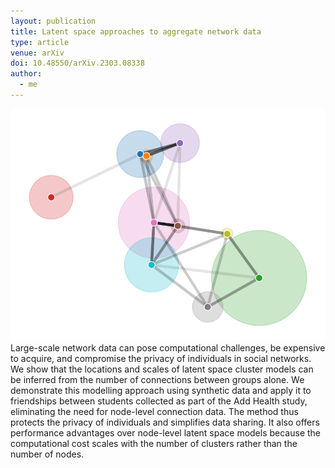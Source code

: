 ```yaml
---
layout: publication
title: Latent space approaches to aggregate network data
type: article
venue: arXiv
doi: 10.48550/arXiv.2303.08338
author:
  - me
---
```


![thumbnail](/assets/2023-03-15-aggregate-latent-space/thumbnail.png)
Large-scale network data can pose computational challenges, be expensive to acquire, and compromise the privacy of individuals in social networks. We show that the locations and scales of latent space cluster models can be inferred from the number of connections between groups alone. We demonstrate this modelling approach using synthetic data and apply it to friendships between students collected as part of the Add Health study, eliminating the need for node-level connection data. The method thus protects the privacy of individuals and simplifies data sharing. It also offers performance advantages over node-level latent space models because the computational cost scales with the number of clusters rather than the number of nodes.
